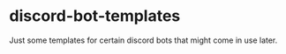 # discord-bot-templates
Just some templates for certain discord bots that might come in use later. 
